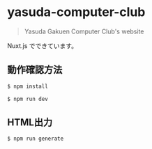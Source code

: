# yasuda-computer-club

> Yasuda Gakuen Computer Club&#39;s website

Nuxt.js でできています。

## 動作確認方法

``` bash
$ npm install

$ npm run dev
```

## HTML出力

``` bash
$ npm run generate
```